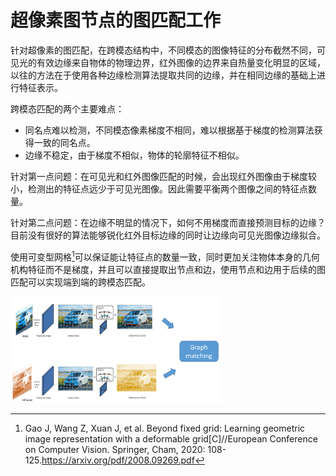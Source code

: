 # 超像素图节点的图匹配工作

针对超像素的图匹配，在跨模态结构中，不同模态的图像特征的分布截然不同，可见光的有效边缘来自物体的物理边界，红外图像的边界来自热量变化明显的区域，以往的方法在于使用各种边缘检测算法提取共同的边缘，并在相同边缘的基础上进行特征表示。



跨模态匹配的两个主要难点：

- 同名点难以检测，不同模态像素梯度不相同，难以根据基于梯度的检测算法获得一致的同名点。
- 边缘不稳定，由于梯度不相似，物体的轮廓特征不相似。



针对第一点问题：在可见光和红外图像匹配的时候，会出现红外图像由于梯度较小，检测出的特征点远少于可见光图像。因此需要平衡两个图像之间的特征点数量。

针对第二点问题：在边缘不明显的情况下，如何不用梯度而直接预测目标的边缘？目前没有很好的算法能够锐化红外目标边缘的同时让边缘向可见光图像边缘拟合。



使用可变型网格[^1]可以保证能让特征点的数量一致，同时更加关注物体本身的几何机构特征而不是梯度，并且可以直接提取出节点和边，使用节点和边用于后续的图匹配可以实现端到端的跨模态匹配。



<img src="image-20211213175830093.png" alt="image-20211213175830093" style="zoom: 33%;" />

[^1]: Gao J, Wang Z, Xuan J, et al. Beyond fixed grid: Learning geometric image representation with a deformable grid[C]//European Conference on Computer Vision. Springer, Cham, 2020: 108-125.https://arxiv.org/pdf/2008.09269.pdf

